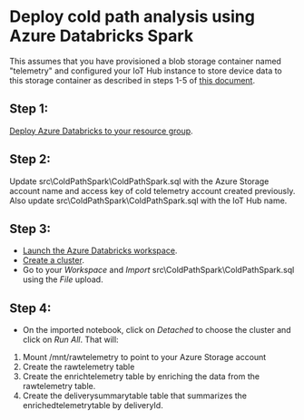# Deploy cold path analysis using Azure Databricks Spark
This assumes that you have provisioned a blob storage container named "telemetry" and configured your IoT Hub 
instance to store device data to this storage container as described in steps 1-5 of [this document](../ColdPath/readme.md).

## Step 1:
[Deploy Azure Databricks to your resource group](https://docs.azuredatabricks.net/getting-started/try-databricks.html#step-2-create-a-databricks-workspace).

## Step 2:
Update src\ColdPathSpark\ColdPathSpark.sql with the Azure Storage account name and access key of cold telemetry account created previously.
Also update src\ColdPathSpark\ColdPathSpark.sql with the IoT Hub name.

## Step 3:
- [Launch the Azure Databricks workspace](https://docs.azuredatabricks.net/getting-started/try-databricks.html#step-3-launch-the-workspace).
- [Create a cluster](https://docs.azuredatabricks.net/getting-started/quick-start.html#step-2-create-a-cluster).
- Go to your *Workspace* and *Import* src\ColdPathSpark\ColdPathSpark.sql using the *File* upload.


## Step 4:
- On the imported notebook, click on *Detached* to choose the cluster and click on *Run All*.
That will:
1. Mount /mnt/rawtelemetry to point to your Azure Storage account 
2. Create the rawtelemetry table
3. Create the enrichtelemetry table by enriching the data from the rawtelemetry table.
4. Create the deliverysummarytable table that summarizes the enrichedtelemetrytable by deliveryId.